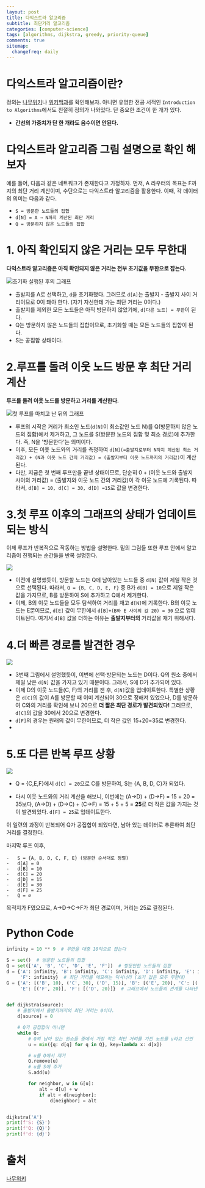 ```yaml
---
layout: post
title: 다익스트라 알고리즘
subtitle: 최단거리 알고리즘
categories: [computer-science]
tags: [algorithms, dijkstra, greedy, priority-queue]
comments: true
sitemap:
  changefreq: daily
---
```


# 다익스트라 알고리즘이란?

정의는 [나무위키](https://namu.wiki/w/%EB%8B%A4%EC%9D%B5%EC%8A%A4%ED%8A%B8%EB%9D%BC%20%EC%95%8C%EA%B3%A0%EB%A6%AC%EC%A6%98)나 [위키백과](https://ko.wikipedia.org/wiki/%EB%8D%B0%EC%9D%B4%ED%81%AC%EC%8A%A4%ED%8A%B8%EB%9D%BC_%EC%95%8C%EA%B3%A0%EB%A6%AC%EC%A6%98)를 확인해보자. 아니면 유명한 전공 서적인 `Introduction to Algorithms`에서도 친절히 정의가 나와있다. 단 중요한 조건이 한 개가 있다.

- **간선의 가중치가 단 한 개라도 음수이면 안된다.**

# 다익스트라 알고리즘 그림 설명으로 확인 해보자

예를 들어, 다음과 같은 네트워크가 존재한다고 가정하자. 먼저, A 라우터의 목표는 F까지의 최단 거리 계산이며, 수단으로는 다익스트라 알고리즘을 활용한다. 이때, 각 데이터의 의미는 다음과 같다.

-   `S = 방문한 노드들의 집합`
-   `d[N] = A → N까지 계산된 최단 거리`
-   `Q = 방문하지 않은 노드들의 집합`

# 1. **아직 확인되지 않은 거리는 모두 무한대**

**다익스트라 알고리즘은 아직 확인되지 않은 거리는 전부 초기값을 무한으로 잡는다.**

![초기화 실행된 후의 그래프](https://w.namu.la/s/7cff087eb1f8876860f0d7a5e1747bd52eb9e20faff468bf3dbb9b267bd14a82602df9a6ef657a6bec140570b00efa1d8779c96fc3a6af1e9075f84ce3493c53fed6d64a6b3ccaf9ea96187dc704e731cff68c20cbed99152f27d2e5c17ace3c)

- 출발지를 A로 선택하고, `d`을 초기화했다. 그러므로 `d[A]`는 출발지 - 출발지 사이 거리이므로 0이 돼야 한다. (자기 자신한테 가는 최단 거리는 0이다.)
- 출발지를 제외한 모든 노드들은 아직 방문하지 않았기에, `d[다른 노드] = 무한`이 된다.
- Q는 방문하지 않은 노드들의 집합이므로, 초기화할 때는 모든 노드들의 집합이 된다.
- S는 공집합 상태이다.

# 2.**루프를 돌려 이웃 노드 방문 후 최단 거리 계산**

**루프를 돌려 이웃 노드를 방문하고 거리를 계산한다.**

![첫 루프를 마치고 난 뒤의 그래프](https://w.namu.la/s/4e98f57a9b80f41aad785aa08b05c88f1380e88f3351d17c0145227fc4c69e39db4573bc6097fa7189ca455584a1ce96b9fa274bc3fbb672a8d960ceb070b7919627fbfef150a11abe17106e6b958967b4a7b3ba4d5fed73c39c41b6bcbaf23d)

-   루프의 시작은 거리가 최소인 노드(`d[N]`이 최소값인 노드 N)를 Q(방문하지 않은 노드의 집합)에서 제거하고, 그 노드를 S(방문한 노드의 집합 및 최소 경로)에 추가한다. 즉, N을 '방문한다'는 의미이다.
-   이후, 모든 이웃 노드와의 거리를 측정하여 `d[N](=출발지로부터 N까지 계산된 최소 거리값) + (N과 이웃 노드 간의 거리값) = (출발지부터 이웃 노드까지의 거리값)`이 계산된다.
-   다만, 지금은 첫 번째 루프만을 끝낸 상태이므로, 단순히 0 + (이웃 노드와 출발지 사이의 거리값) = (출발지와 이웃 노드 간의 거리값)이 각 이웃 노드에 기록된다. 따라서, `d[B] = 10, d[C] = 30, d[D] =15`로 값을 변경한다.

# 3.**첫 루프 이후의 그래프의 상태가 업데이트되는 방식**

이제 루프가 반복적으로 작동하는 방법을 설명한다. 밑의 그림들 또한 루프 안에서 알고리즘이 진행되는 순간들을 반복 설명한다.

![](https://w.namu.la/s/a915731233ba006e765c8bce2fd56cdb0dda05fe2c3cab1020b4f0a3031d58d208973d4034e6e1d8e0bf73a8aeabec275b163417c9d7cdac22080413e1e126a2d4b5ef57046844ce0f443cabcd3f9e168a43bdca973f23fd72c695bed314eeda)

-   이전에 설명했듯이, 방문할 노드는 Q에 남아있는 노드들 중 `d[N]` 값이 제일 작은 것으로 선택된다. 따라서, `Q = {B, C, D, E, F}` 중 B가 `d[B] = 10`으로 제일 작은 값을 가지므로, B를 방문하여 S에 추가하고 Q에서 제거한다.
-   이제, B의 이웃 노드들을 모두 탐색하여 거리를 재고 `d[N]`에 기록한다. B의 이웃 노드는 E뿐이므로, `d[E]` 값이 무한에서 `d[B]+(B와 E 사이의 값 20) = 30` 으로 업데이트된다. 여기서 `d[B]` 값을 더하는 이유는 **출발지부터의** 거리값을 재기 위해서다.

# 4.**더 빠른 경로를 발견한 경우**
![](https://w.namu.la/s/12e2bca491edeed1c5d1e6c9b5c13fd91973b580d68f8ff3a0997395d82f025ae46b7e5a1f66d67bc63127f9a742ddbe748e9c6cdd27faaa16bde9f88ab9855278ac766a7f62b0578d9c21e60f687c6629b8d000fe977014d2a90188013883f2)

-   3번째 그림에서 설명했듯이, 이번에 선택·방문되는 노드는 D이다. Q의 원소 중에서 제일 낮은 `d[N]` 값을 가지고 있기 때문이다. 그래서, S에 D가 추가되어 있다.
-   이제 D의 이웃 노드들(C, F)의 거리를 잰 후, `d[N]`값을 업데이트한다. 특별한 상황은 `d[C]`의 값이 A를 방문할 때 이미 계산되어 30으로 정해져 있었으나, D를 방문하여 C와의 거리를 확인해 보니 20으로 **더 짧은 최단 경로가 발견되었다!** 그러므로, `d[C]`의 값을 30에서 20으로 변경한다.   
-   `d[F]`의 경우는 원래의 값이 무한이므로, 더 작은 값인 15+20=35로 변경한다.
- 
# 5.**또 다른 반복 루프 상황**
![](https://w.namu.la/s/d6fbe1219d765106e87b61d0bf3ffbe1d0398ed40aee660dc430e30b854e8d62cdfbe5a47c40d8589dd959b2c327fbe58cfb56492b9d6a1249e79b89f346df451eccfc3adc40613f5e1a5d9b596eb25d59fccaa28881af09e57a626f9f768dc6)

-   Q = {C,E,F}에서 `d[C] = 20`으로 C를 방문하여, S는 {A, B, D, C}가 되었다.
   
-   다시 이웃 노드와의 거리 계산을 해보니, 이번에는 (A→D) + (D→F) = 15 + 20 = 35보다, (A→D) + (D→C) + (C→F) = 15 + 5 + 5 = **25**로 더 작은 값을 가지는 것이 발견되었다. `d[F] = 25`로 업데이트한다.
  
이 일련의 과정이 반복되어 Q가 공집합이 되었다면, 남아 있는 데이터로 추론하여 최단 거리를 결정한다.  
  
마지막 루프 이후,
```
-   S = {A, B, D, C, F, E} (방문한 순서대로 정렬)
-   d[A] = 0
-   d[B] = 10
-   d[C] = 20
-   d[D] = 15
-   d[E] = 30
-   d[F] = 25
-   Q = ∅
```


목적지가 F였으므로, A→D→C→F가 최단 경로이며, 거리는 25로 결정된다.

# Python Code

```python
infinity = 10 ** 9  # 무한을 대충 10억으로 잡는다

S = set()  # 방문한 노드들의 집합
Q = set(['A', 'B', 'C', 'D', 'E', 'F'])  # 방문안한 노드들의 집합
d = {'A': infinity, 'B': infinity, 'C': infinity, 'D': infinity, 'E': infinity,
     'F': infinity}  # 최단 거리를 메모하는 딕셔너리 (초기 값은 모두 무한대)
G = {'A': [('B', 10), ('C', 30), ('D', 15)], 'B': [('E', 20)], 'C': [('F', 5)], 'D': [('C', 5), ('F', 20)],
     'E': [('F', 20)], 'F': [('D', 20)]}  # 그래프에서 노드들의 관계를 나타낸 딕셔너리


def dijkstra(source):
    # 출발지에서 출발지까지의 최단 거리는 0이다.
    d[source] = 0

    # Q가 공집합이 아니면
    while Q:
        # Q의 남아 있는 원소들 중에서 가장 작은 최단 거리를 가진 노드를 u라고 선언
        u = min({q: d[q] for q in Q}, key=lambda x: d[x])

        # u를 Q에서 제거
        Q.remove(u)
        # u를 S에 추가
        S.add(u)

        for neighbor, w in G[u]:
            alt = d[u] + w
            if alt < d[neighbor]:
                d[neighbor] = alt


dijkstra('A')
print(f'S: {S}')
print(f'Q: {Q}')
print(f'd: {d}')

```

# 출처

[나무위키](https://namu.wiki/w/%EB%8B%A4%EC%9D%B5%EC%8A%A4%ED%8A%B8%EB%9D%BC%20%EC%95%8C%EA%B3%A0%EB%A6%AC%EC%A6%98#s-3.2)